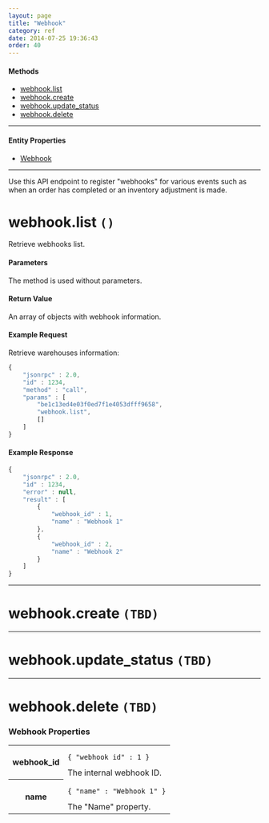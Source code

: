 ```yaml
---
layout: page
title: "Webhook"
category: ref
date: 2014-07-25 19:36:43
order: 40
---
```


#### Methods

 * [webhook.list](#webhook_list)
 * [webhook.create](#webhook_create)
 * [webhook.update_status](#webhook_update_status)
 * [webhook.delete](#webhook_delete)

----

#### Entity Properties

 * [Webhook](#webhook_properties)

----

Use this API endpoint to register "webhooks" for various events such as when an order
has completed or an inventory adjustment is made.

<h1 id="webhook_list">
webhook.list
<code>()</code>
</h1>
Retrieve webhooks list.

#### Parameters

The method is used without parameters.

#### Return Value

An array of objects with webhook information.

#### Example Request

Retrieve warehouses information:

```javascript
{
    "jsonrpc" : 2.0,
    "id" : 1234,
    "method" : "call",
    "params" : [
        "be1c13ed4e03f0ed7f1e4053dfff9658",
        "webhook.list",
        []
    ]
}
```

#### Example Response

```javascript
{
    "jsonrpc" : 2.0,
    "id" : 1234,
    "error" : null,
    "result" : [
        {
            "webhook_id" : 1,
            "name" : "Webhook 1"
        },
        {
            "webhook_id" : 2,
            "name" : "Webhook 2"
        }
    ]
}
```

----

<h1 id="webhook_create">
webhook.create
<code>(TBD)</code>
</h1>

----

<h1 id="webhook_update_status">
webhook.update_status
<code>(TBD)</code>
</h1>

----

<h1 id="webhook_delete">
webhook.delete
<code>(TBD)</code>
</h1>

<h3 id="webhook_properties">
    Webhook Properties
</h3>

<table class="table-striped">
<tbody>
    <tr>
        <th>webhook_id</th>
        <td>
            <pre><code>{ "webhook_id" : 1 }</code></pre>
            The internal webhook ID.
        </td>
    </tr>
    <tr>
        <th>name</th>
        <td>
            <pre><code>{ "name" : "Webhook 1" }</code></pre>
            The "Name" property.
        </td>
    </tr>
</tbody>
</table>

